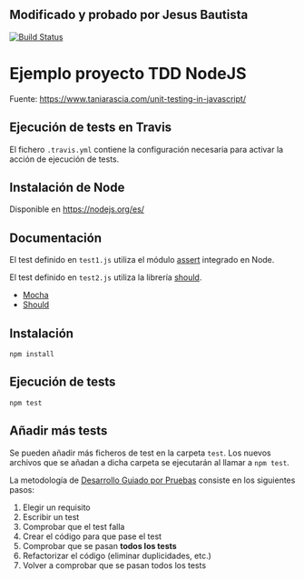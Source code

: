 ## Modificado y probado por Jesus Bautista 
[![Build Status](https://travis-ci.com/organizacion-sesion-3-JesusBautista/sesion5-travis.svg?branch=master)](https://travis-ci.com/organizacion-sesion-3-JesusBautista/sesion5-travis)

# Ejemplo proyecto TDD NodeJS

Fuente: https://www.taniarascia.com/unit-testing-in-javascript/

## Ejecución de tests en Travis
El fichero `.travis.yml` contiene la configuración necesaria para activar la acción de ejecución de tests.



## Instalación de Node
Disponible en https://nodejs.org/es/


## Documentación
El test definido en `test1.js` utiliza el módulo [assert](https://nodejs.org/api/assert.html) integrado en Node. 

El test definido en `test2.js` utiliza la librería [should](https://shouldjs.github.io/).

- [Mocha](https://mochajs.org/#getting-started)
- [Should](https://shouldjs.github.io/)
 
## Instalación
```
npm install
```

## Ejecución de tests
```
npm test
```

## Añadir más tests
Se pueden añadir más ficheros de test en la carpeta `test`. Los nuevos archivos que se añadan a dicha carpeta se ejecutarán al llamar a `npm test`.

La metodología de [Desarrollo Guiado por Pruebas](https://es.wikipedia.org/wiki/Desarrollo_guiado_por_pruebas) consiste en los siguientes pasos:

1. Elegir un requisito
2. Escribir un test
3. Comprobar que el test falla
3. Crear el código para que pase el test
4. Comprobar que se pasan __todos los tests__
5. Refactorizar el código (eliminar duplicidades, etc.)
6. Volver a comprobar que se pasan todos los tests

